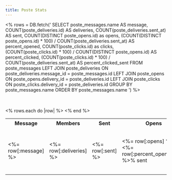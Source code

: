 ```yaml
---
title: Poste Stats
---
```


<%
  rows = DB.fetch('
SELECT
  poste_messages.name AS message,
  COUNT(poste_deliveries.id) AS deliveries,
  COUNT(poste_deliveries.sent_at) AS sent,
  COUNT(DISTINCT poste_opens.id) as opens,
  (COUNT(DISTINCT poste_opens.id) * 100) / COUNT(poste_deliveries.sent_at) AS percent_opened,
  COUNT(poste_clicks.id) as clicks,
  (COUNT(poste_clicks.id) * 100) / COUNT(DISTINCT poste_opens.id) AS percent_clicked,
  (COUNT(poste_clicks.id) * 100) / COUNT(poste_deliveries.sent_at) AS percent_clicked_sent
FROM poste_messages
LEFT JOIN poste_deliveries ON poste_deliveries.message_id = poste_messages.id
LEFT JOIN poste_opens ON poste_opens.delivery_id = poste_deliveries.id
LEFT JOIN poste_clicks ON poste_clicks.delivery_id = poste_deliveries.id
GROUP BY poste_messages.name
ORDER BY poste_messages.name
')
%>

<br/>
<br/>

<table>
  <tr>
    <th>Message</th>
    <th>Members</th>
    <th>Sent</th>
    <th>Opens</th>
    <th>Clicks</th>
  </tr>
  <% rows.each do |row| %>
    <tr>
      <td><%= row[:message] %></td>
      <td><%= row[:deliveries] %></td>
      <td><%= row[:sent] %></td>
      <td><%= row[:opens] %><br/><%= row[:percent_opened].to_i %>% sent</td>
      <td><%= row[:clicks] %><br/><%= row[:percent_clicked].to_i %>% opened<br/><%= row[:percent_clicked_sent].to_i %>% sent</td>
    </tr>
  <% end %>
</table>
